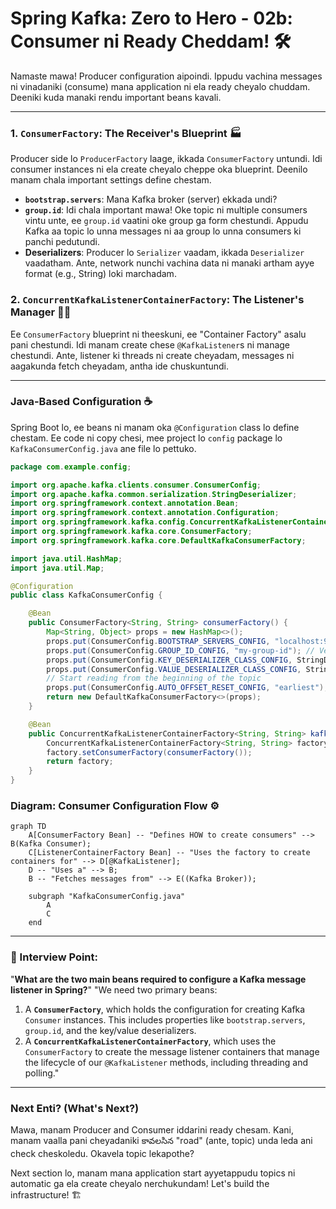 # Spring Kafka: Zero to Hero - 02b: Consumer ni Ready Cheddam! 🛠️

Namaste mawa! Producer configuration aipoindi. Ippudu vachina messages ni vinadaniki (consume) mana application ni ela ready cheyalo chuddam. Deeniki kuda manaki rendu important beans kavali.

---

### 1. `ConsumerFactory`: The Receiver's Blueprint 🏭

Producer side lo `ProducerFactory` laage, ikkada `ConsumerFactory` untundi. Idi consumer instances ni ela create cheyalo cheppe oka blueprint. Deenilo manam chala important settings define chestam.

*   **`bootstrap.servers`**: Mana Kafka broker (server) ekkada undi?
*   **`group.id`**: Idi chala important mawa! Oke topic ni multiple consumers vintu unte, ee `group.id` vaatini oke group ga form chestundi. Appudu Kafka aa topic lo unna messages ni aa group lo unna consumers ki panchi pedutundi.
*   **Deserializers**: Producer lo `Serializer` vaadam, ikkada `Deserializer` vaadatham. Ante, network nunchi vachina data ni manaki artham ayye format (e.g., String) loki marchadam.

### 2. `ConcurrentKafkaListenerContainerFactory`: The Listener's Manager 👨‍🔧

Ee `ConsumerFactory` blueprint ni theeskuni, ee "Container Factory" asalu pani chestundi. Idi manam create chese `@KafkaListener`s ni manage chestundi. Ante, listener ki threads ni create cheyadam, messages ni aagakunda fetch cheyadam, antha ide chuskuntundi.

---

### Java-Based Configuration ☕

Spring Boot lo, ee beans ni manam oka `@Configuration` class lo define chestam. Ee code ni copy chesi, mee project lo `config` package lo `KafkaConsumerConfig.java` ane file lo pettuko.

```java
package com.example.config;

import org.apache.kafka.clients.consumer.ConsumerConfig;
import org.apache.kafka.common.serialization.StringDeserializer;
import org.springframework.context.annotation.Bean;
import org.springframework.context.annotation.Configuration;
import org.springframework.kafka.config.ConcurrentKafkaListenerContainerFactory;
import org.springframework.kafka.core.ConsumerFactory;
import org.springframework.kafka.core.DefaultKafkaConsumerFactory;

import java.util.HashMap;
import java.util.Map;

@Configuration
public class KafkaConsumerConfig {

    @Bean
    public ConsumerFactory<String, String> consumerFactory() {
        Map<String, Object> props = new HashMap<>();
        props.put(ConsumerConfig.BOOTSTRAP_SERVERS_CONFIG, "localhost:9092");
        props.put(ConsumerConfig.GROUP_ID_CONFIG, "my-group-id"); // Very Important!
        props.put(ConsumerConfig.KEY_DESERIALIZER_CLASS_CONFIG, StringDeserializer.class);
        props.put(ConsumerConfig.VALUE_DESERIALIZER_CLASS_CONFIG, StringDeserializer.class);
        // Start reading from the beginning of the topic
        props.put(ConsumerConfig.AUTO_OFFSET_RESET_CONFIG, "earliest");
        return new DefaultKafkaConsumerFactory<>(props);
    }

    @Bean
    public ConcurrentKafkaListenerContainerFactory<String, String> kafkaListenerContainerFactory() {
        ConcurrentKafkaListenerContainerFactory<String, String> factory = new ConcurrentKafkaListenerContainerFactory<>();
        factory.setConsumerFactory(consumerFactory());
        return factory;
    }
}
```

### Diagram: Consumer Configuration Flow ⚙️

```mermaid
graph TD
    A[ConsumerFactory Bean] -- "Defines HOW to create consumers" --> B(Kafka Consumer);
    C[ListenerContainerFactory Bean] -- "Uses the factory to create containers for" --> D[@KafkaListener];
    D -- "Uses a" --> B;
    B -- "Fetches messages from" --> E((Kafka Broker));

    subgraph "KafkaConsumerConfig.java"
        A
        C
    end
```

---

### 📝 Interview Point:

"**What are the two main beans required to configure a Kafka message listener in Spring?**"
"We need two primary beans:
1.  A **`ConsumerFactory`**, which holds the configuration for creating Kafka `Consumer` instances. This includes properties like `bootstrap.servers`, `group.id`, and the key/value deserializers.
2.  A **`ConcurrentKafkaListenerContainerFactory`**, which uses the `ConsumerFactory` to create the message listener containers that manage the lifecycle of our `@KafkaListener` methods, including threading and polling."

---

### Next Enti? (What's Next?)

Mawa, manam Producer and Consumer iddarini ready chesam. Kani, manam vaalla pani cheyadaniki కావలసిన "road" (ante, topic) unda leda ani check cheskoledu. Okavela topic lekapothe?

Next section lo, manam mana application start ayyetappudu topics ni automatic ga ela create cheyalo nerchukundam! Let's build the infrastructure! 🏗️